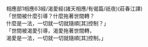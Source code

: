 相應部1相應63經/渴愛經(諸天相應/有偈篇/祇夜)(莊春江譯)  
「世間被什麼引導？什麼拖著世間轉？  
什麼是一法，一切就一切就隨順[其]控制？」  
「世間被渴愛引導，渴愛拖著世間轉，  
渴愛是一法，一切就一切就隨順[其]控制。」  
  
  
